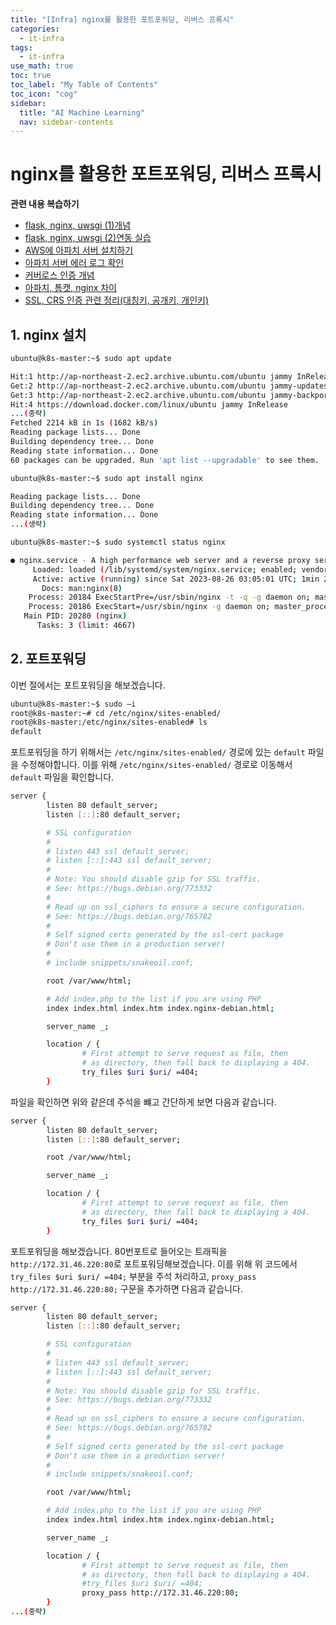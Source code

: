 ```yaml
---
title: "[Infra] nginx를 활용한 포트포워딩, 리버스 프록시" 
categories:
  - it-infra
tags:
  - it-infra
use_math: true
toc: true
toc_label: "My Table of Contents"
toc_icon: "cog"
sidebar:
  title: "AI Machine Learning"
  nav: sidebar-contents
---
```


# nginx를 활용한 포트포워딩, 리버스 프록시

**관련 내용 복습하기**   

* [flask, nginx, uwsgi (1)개념](https://losskatsu.github.io/it-infra/flask-nginx-uwsgi-concept/)
* [flask, nginx, uwsgi (2)연동 실습](https://losskatsu.github.io/it-infra/flask-nginx-uwsgi/)  
* [AWS에 아파치 서버 설치하기](https://losskatsu.github.io/it-infra/aws-apache/)
* [아파치 서버 에러 로그 확인](https://losskatsu.github.io/it-infra/apache-error-log/)
* [커버로스 인증 개념](https://losskatsu.github.io/it-infra/kerberos/)
* [아파치, 톰캣, nginx 차이](https://losskatsu.github.io/it-infra/webserver/)
* [SSL, CRS 인증 관련 정리(대칭키, 공개키, 개인키)](https://losskatsu.github.io/it-infra/ssl-auth/)


## 1. nginx 설치

```bash
ubuntu@k8s-master:~$ sudo apt update

Hit:1 http://ap-northeast-2.ec2.archive.ubuntu.com/ubuntu jammy InRelease
Get:2 http://ap-northeast-2.ec2.archive.ubuntu.com/ubuntu jammy-updates InRelease [119 kB]
Get:3 http://ap-northeast-2.ec2.archive.ubuntu.com/ubuntu jammy-backports InRelease [109 kB]
Hit:4 https://download.docker.com/linux/ubuntu jammy InRelease
...(중략)
Fetched 2214 kB in 1s (1682 kB/s)
Reading package lists... Done
Building dependency tree... Done
Reading state information... Done
60 packages can be upgraded. Run 'apt list --upgradable' to see them.
```

```bash
ubuntu@k8s-master:~$ sudo apt install nginx

Reading package lists... Done
Building dependency tree... Done
Reading state information... Done
...(생략)
```

```bash
ubuntu@k8s-master:~$ sudo systemctl status nginx

● nginx.service - A high performance web server and a reverse proxy server
     Loaded: loaded (/lib/systemd/system/nginx.service; enabled; vendor preset: enabled)
     Active: active (running) since Sat 2023-08-26 03:05:01 UTC; 1min 24s ago
       Docs: man:nginx(8)
    Process: 20184 ExecStartPre=/usr/sbin/nginx -t -q -g daemon on; master_process on; (code=exited, status=0/SUCCESS)
    Process: 20186 ExecStart=/usr/sbin/nginx -g daemon on; master_process on; (code=exited, status=0/SUCCESS)
   Main PID: 20280 (nginx)
      Tasks: 3 (limit: 4667)
```

## 2. 포트포워딩

이번 절에서는 포트포워딩을 해보겠습니다. 

```bash
ubuntu@k8s-master:~$ sudo –i
root@k8s-master:~# cd /etc/nginx/sites-enabled/
root@k8s-master:/etc/nginx/sites-enabled# ls
default
```

포트포워딩을 하기 위해서는 `/etc/nginx/sites-enabled/` 경로에 있는 `default` 파일을 수정해야합니다. 
이를 위해 `/etc/nginx/sites-enabled/` 경로로 이동해서 `default` 파일을 확인합니다. 

```bash
server {
        listen 80 default_server;
        listen [::]:80 default_server;

        # SSL configuration
        #
        # listen 443 ssl default_server;
        # listen [::]:443 ssl default_server;
        #
        # Note: You should disable gzip for SSL traffic.
        # See: https://bugs.debian.org/773332
        #
        # Read up on ssl_ciphers to ensure a secure configuration.
        # See: https://bugs.debian.org/765782
        #
        # Self signed certs generated by the ssl-cert package
        # Don't use them in a production server!
        #
        # include snippets/snakeoil.conf;

        root /var/www/html;

        # Add index.php to the list if you are using PHP
        index index.html index.htm index.nginx-debian.html;

        server_name _;

        location / {
                # First attempt to serve request as file, then
                # as directory, then fall back to displaying a 404.
                try_files $uri $uri/ =404;
        }
```

파일을 확인하면 위와 같은데 주석을 뺴고 간단하게 보면 다음과 같습니다. 

```bash
server {
        listen 80 default_server;
        listen [::]:80 default_server;

        root /var/www/html;

        server_name _;

        location / {
                # First attempt to serve request as file, then
                # as directory, then fall back to displaying a 404.
                try_files $uri $uri/ =404;
        }
```

포트포워딩을 해보겠습니다. 80번포트로 들어오는 트래픽을 `http://172.31.46.220:80`로 포트포워딩해보겠습니다. 
이를 위해 위 코드에서 `try_files $uri $uri/ =404;` 부분을 주석 처리하고, `proxy_pass http://172.31.46.220:80;` 구문을 추가하면 다음과 같습니다.  

```bash
server {
        listen 80 default_server;
        listen [::]:80 default_server;

        # SSL configuration
        #
        # listen 443 ssl default_server;
        # listen [::]:443 ssl default_server;
        #
        # Note: You should disable gzip for SSL traffic.
        # See: https://bugs.debian.org/773332
        #
        # Read up on ssl_ciphers to ensure a secure configuration.
        # See: https://bugs.debian.org/765782
        #
        # Self signed certs generated by the ssl-cert package
        # Don't use them in a production server!
        #
        # include snippets/snakeoil.conf;

        root /var/www/html;

        # Add index.php to the list if you are using PHP
        index index.html index.htm index.nginx-debian.html;

        server_name _;

        location / {
                # First attempt to serve request as file, then
                # as directory, then fall back to displaying a 404.
                #try_files $uri $uri/ =404;
                proxy_pass http://172.31.46.220:80;
        }
...(중략)
```

